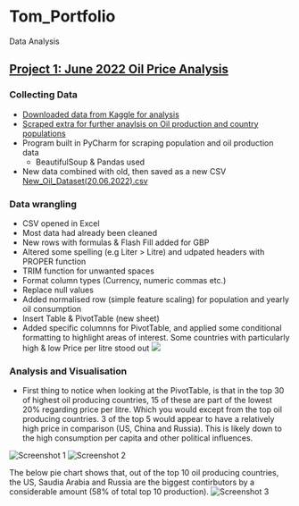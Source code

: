 # Tom_Portfolio

Data Analysis


## [Project 1: June 2022 Oil Price Analysis](https://github.com/jaffacakes2323/oil_price_scraping)

### Collecting Data
- [Downloaded data from Kaggle for analysis](https://www.kaggle.com/datasets/zusmani/petrolgas-prices-worldwide)
- [Scraped extra for further anaylsis on Oil production and country populations](https://www.worldometers.info/oil/oil-production-by-country/)
- Program built in PyCharm for scraping population and oil production data
  - BeautifulSoup & Pandas used
- New data combined with old, then saved as a new CSV [New_Oil_Dataset(20.06.2022).csv](https://github.com/jaffacakes2323/oil_price_scraping/blob/main/New_Oil_Dataset(20.06.2022).csv)

### Data wrangling
- CSV opened in Excel
- Most data had already been cleaned
- New rows with formulas & Flash Fill added for GBP
- Altered some spelling (e.g Liter > Litre) and udpated headers with PROPER function
- TRIM function for unwanted spaces
- Format column types (Currency, numeric commas etc.)
- Replace null values
- Added normalised row (simple feature scaling) for population and yearly oil consumption
- Insert Table & PivotTable (new sheet)
- Added specific columnns for PivotTable, and applied some conditional formatting to highlight areas of interest. Some countries with particularly high & low Price per litre stood out
![](https://github.com/jaffacakes2323/Tom_Portfolio/blob/main/images/oil_pivot.png)

### Analysis and Visualisation
- First thing to notice when looking at the PivotTable, is that in the top 30 of highest oil producing countries, 15 of these are part of the lowest 20% regarding price per litre. Which you would except from the top oil producing countries. 3 of the top 5 would appear to have a relatively high price in comparison (US, China and Russia). This is likely down to the high consumption per capita and other political influences. 

![Screenshot 1](https://github.com/jaffacakes2323/Tom_Portfolio/blob/main/images/oil_consumption_2.png)
![Screenshot 2](https://github.com/jaffacakes2323/Tom_Portfolio/blob/main/images/oil_production.png)

The below pie chart shows that, out of the top 10 oil producing countries, the US, Saudia Arabia and Russia are the biggest contirbutors by a considerable amount (58% of total top 10 production).
![Screenshot 3](https://github.com/jaffacakes2323/Tom_Portfolio/blob/main/images/oil_production_pie.png)
